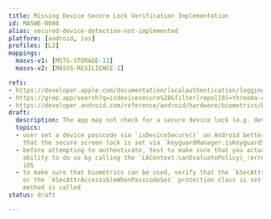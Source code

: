 ```yaml
---
title: Missing Device Secure Lock Verification Implementation
id: MASWE-0008
alias: secured-device-detection-not-implemented
platform: [android, ios]
profiles: [L2]
mappings:
  masvs-v1: [MSTG-STORAGE-11]
  masvs-v2: [MASVS-RESILIENCE-1]

refs:
- https://developer.apple.com/documentation/localauthentication/logging_a_user_into_your_app_with_face_id_or_touch_id
- https://grep.app/search?q=isdevicesecure%28&filter[repo][0]=threema-ch/threema-android
- https://developer.android.com/reference/android/hardware/biometrics/BiometricManager#canAuthenticate(int)
draft:
  description: The app may not check for a secure device lock (e.g. device passcode) and may allow for unauthorized access to sensitive data. On iOS enforcing device lock security (i.e., ensuring a passcode is set) has an additional benefit which is that it is tightly coupled with data encryption, assuming the app leverages the correct data protection APIs.
  topics:
  - user set a device passcode via `isDeviceSecure()` on Android better than only ensuring
    that the secure screen lock is set via `KeyguardManager.isKeyguardSecure()`
  - before attempting to authenticate, test to make sure that you actually have the
    ability to do so by calling the `LAContext.canEvaluatePolicy(_:error:)` method on
    iOS
  - to make sure that biometrics can be used, verify that the `kSecAttrAccessibleWhenPasscodeSetThisDeviceOnly`
    or the `kSecAttrAccessibleWhenPasscodeSet` protection class is set when the `SecAccessControlCreateWithFlags`
    method is called
status: draft

---
```

